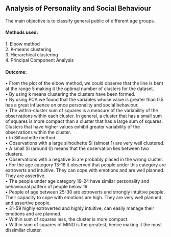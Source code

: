 <h2>Analysis of Personality and Social Behaviour</h2>
<p>The main objective is to classify general public of different age groups.</p>
<h4> Methods used: </h4>
<p>1. Elbow method<br>
2. K-means clustering<br>
3. Hierarchical clustering<br>
4. Principal Component Analysis<br></p>
<h4>Outcome:</h4>
<p>• From the plot of the elbow method, we could observe that the line is bent at the 
range 5 making it the optimal number of clusters for the dataset.<br>
• By using k means clustering the clusters have been formed.<br>
• By using PCA we found that the variables whose value is greater than 0.5 has a 
great influence on once personality and social behaviour.<br>
• The within-cluster sum of squares is a measure of the variability of the observations 
within each cluster. In general, a cluster that has a small sum of squares is more 
compact than a cluster that has a large sum of squares. Clusters that have higher 
values exhibit greater variability of the observations within the cluster.<br>
• In Silhouhette method<br>
• Observations with a large silhouhette Si (almost 1) are very well clustered.<br>
• A small Si (around 0) means that the observation lies between two clusters.<br>
• Observations with a negative Si are probably placed in the wrong cluster.<br>
• For the age category 13-18 it observed that people under this category are 
extroverts and intuitive. They can cope with emotions and are well planned. They 
are assertive.<br>
• The people under age category 19-24 have similar personality and behavioural 
pattern of people below 19.<br>
• People of age between 25-30 are extroverts and strongly intuitive people. Their 
capacity to cope with emotions are high. They are very well planned and assertive 
people.<br>
• 31-59 highly extroverted and highly intuitive, can easily manage their emotions 
and are planned.<br>
• Within sum of squares less, the cluster is more compact.<br>
• Within sum of squares of MIND is the greatest, hence making it the most dissimilar 
cluster.<br>

